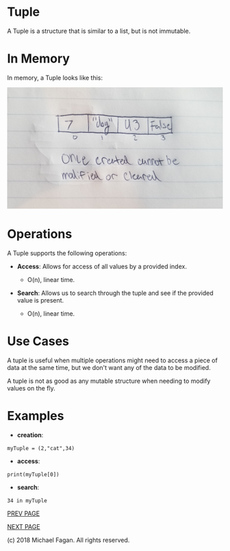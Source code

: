 # Tuple

A Tuple is a structure that is similar to a list, but is not immutable.

# In Memory

In memory, a Tuple looks like this:

![Image of Tuple in Memory](images/tuple_memory.jpg)

# Operations

A Tuple supports the following operations:

* **Access**: Allows for access of all values by a provided index.
  * O(n), linear time. 

* **Search**: Allows us to search through the tuple and see if the provided value is present.
  * O(n), linear time.

# Use Cases

A tuple is useful when multiple operations might need to access a piece of data at the same time, but we don't want any of the data to be modified.

A tuple is not as good as any mutable structure when needing to modify values on the fly.

# Examples

* **creation**:

~~~
myTuple = (2,"cat",34)
~~~

* **access**:

~~~
print(myTuple[0])
~~~

* **search**:

~~~
34 in myTuple
~~~

[PREV PAGE](set.md)

[NEXT PAGE](dictionary.md)

(c) 2018 Michael Fagan. All rights reserved.
